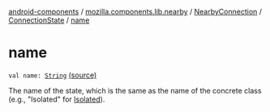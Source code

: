 [android-components](../../../index.md) / [mozilla.components.lib.nearby](../../index.md) / [NearbyConnection](../index.md) / [ConnectionState](index.md) / [name](./name.md)

# name

`val name: `[`String`](https://kotlinlang.org/api/latest/jvm/stdlib/kotlin/-string/index.html) [(source)](https://github.com/mozilla-mobile/android-components/blob/master/components/lib/nearby/src/main/java/mozilla/components/lib/nearby/NearbyConnection.kt#L74)

The name of the state, which is the same as the name of the concrete class
(e.g., "Isolated" for [Isolated](-isolated.md)).

